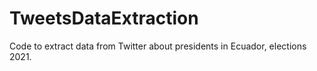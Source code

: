 # TweetsDataExtraction
Code to extract data from Twitter about presidents in Ecuador, elections 2021.
